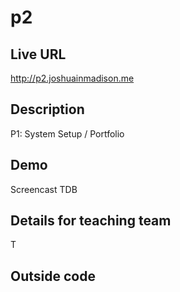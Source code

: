 # p2

## Live URL
<http://p2.joshuainmadison.me>

## Description
P1: System Setup / Portfolio


## Demo
Screencast TDB

## Details for teaching team
T

## Outside code



